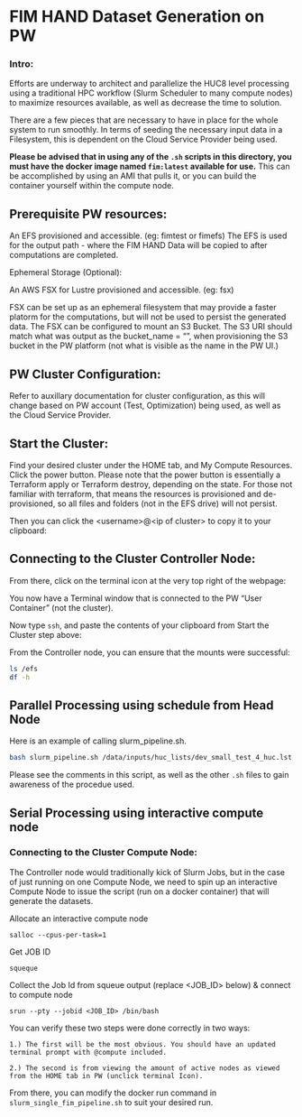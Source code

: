 # FIM HAND Dataset Generation on PW 
### Intro:
Efforts are underway to architect and parallelize the HUC8 level processing using a traditional HPC workflow (Slurm Scheduler to many compute nodes) to maximize resources available, as well as decrease the time to solution.

There are a few pieces that are necessary to have in place for the whole system to run smoothly. In terms of seeding the necessary input data in a Filesystem, this is dependent on the Cloud Service Provider being used. 

**Please be advised that in using any of the `.sh` scripts in this directory, you must have the docker image named `fim:latest` available for use.**
    This can be accomplished by using an AMI that pulls it, or you can build the container yourself within the compute node. 

## Prerequisite PW resources:

An EFS provisioned and accessible. (eg: fimtest or fimefs)
    The EFS is used for the output path - where the FIM HAND Data will be copied to after computations are completed.

Ephemeral Storage (Optional):

An AWS FSX for Lustre provisioned and accessible. (eg: fsx)
	
FSX can be set up as an ephemeral filesystem that may provide a faster platorm for the computations, but will not be used to persist the generated data. The FSX can be configured to mount an S3 Bucket. The S3 URI should match what was output as the bucket_name = “”, when provisioning the S3 bucket in the PW platform (not what is visible as the name in the PW UI.)

## PW Cluster Configuration:
Refer to auxillary documentation for cluster configuration, as this will change based on PW account (Test, Optimization) being used, as well as the Cloud Service Provider. 

## Start the Cluster:
Find your desired cluster under the HOME tab, and My Compute Resources.
Click the power button.
Please note that the power button is essentially a Terraform apply or Terraform destroy, depending on the state. For those not familiar with terraform, that means the resources is provisioned and de-provisioned, so all files and folders (not in the EFS drive) will not persist.

Then you can click the \<username>@\<ip of cluster> to copy it to your clipboard:

## Connecting to the Cluster Controller Node:

From there, click on the terminal icon at the very top right of the webpage:

You now have a Terminal window that is connected to the PW “User Container” (not the cluster).

Now type `ssh`, and paste the contents of your clipboard from Start the Cluster step above:

From the Controller node, you can ensure that the mounts were successful:

```bash
ls /efs
df -h 
```

## Parallel Processing using schedule from Head Node

Here is an example of calling slurm_pipeline.sh.

```bash
bash slurm_pipeline.sh /data/inputs/huc_lists/dev_small_test_4_huc.lst test_pipeline_wrapper
```

Please see the comments in this script, as well as the other `.sh` files to gain awareness of the procedue used. 

## Serial Processing using interactive compute node

### Connecting to the Cluster Compute Node:
The Controller node would traditionally kick of Slurm Jobs, but in the case of just running on one Compute Node, we need to spin up an interactive Compute Node to issue the script (run on a docker container) that will generate the datasets.

Allocate an interactive compute node
```
salloc --cpus-per-task=1
```

Get JOB ID
```
squeque
```

Collect the Job Id from squeue output (replace <JOB_ID> below) & connect to compute node
```
srun --pty --jobid <JOB_ID> /bin/bash
```

You can verify these two steps were done correctly in two ways: 

    1.) The first will be the most obvious. You should have an updated terminal prompt with @compute included.

    2.) The second is from viewing the amount of active nodes as viewed from the HOME tab in PW (unclick terminal Icon).

From there, you can modify the docker run command in `slurm_single_fim_pipeline.sh` to suit your desired run.
